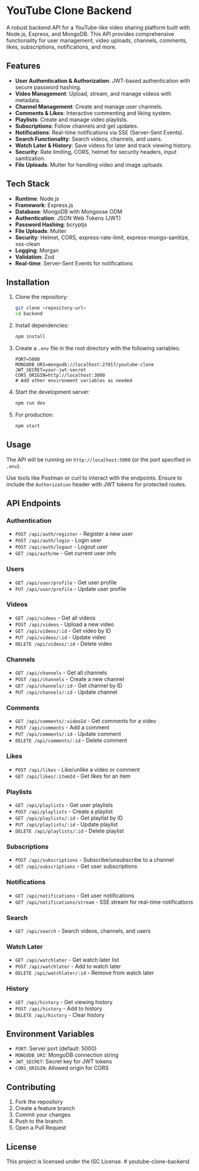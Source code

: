 # YouTube Clone Backend

A robust backend API for a YouTube-like video sharing platform built with Node.js, Express, and MongoDB. This API provides comprehensive functionality for user management, video uploads, channels, comments, likes, subscriptions, notifications, and more.

## Features

- **User Authentication & Authorization**: JWT-based authentication with secure password hashing.
- **Video Management**: Upload, stream, and manage videos with metadata.
- **Channel Management**: Create and manage user channels.
- **Comments & Likes**: Interactive commenting and liking system.
- **Playlists**: Create and manage video playlists.
- **Subscriptions**: Follow channels and get updates.
- **Notifications**: Real-time notifications via SSE (Server-Sent Events).
- **Search Functionality**: Search videos, channels, and users.
- **Watch Later & History**: Save videos for later and track viewing history.
- **Security**: Rate limiting, CORS, helmet for security headers, input sanitization.
- **File Uploads**: Multer for handling video and image uploads.

## Tech Stack

- **Runtime**: Node.js
- **Framework**: Express.js
- **Database**: MongoDB with Mongoose ODM
- **Authentication**: JSON Web Tokens (JWT)
- **Password Hashing**: bcryptjs
- **File Uploads**: Multer
- **Security**: Helmet, CORS, express-rate-limit, express-mongo-sanitize, xss-clean
- **Logging**: Morgan
- **Validation**: Zod
- **Real-time**: Server-Sent Events for notifications

## Installation

1. Clone the repository:
   ```bash
   git clone <repository-url>
   cd backend
   ```

2. Install dependencies:
   ```bash
   npm install
   ```

3. Create a `.env` file in the root directory with the following variables:
   ```
   PORT=5000
   MONGODB_URI=mongodb://localhost:27017/youtube-clone
   JWT_SECRET=your-jwt-secret
   CORS_ORIGIN=http://localhost:3000
   # Add other environment variables as needed
   ```

4. Start the development server:
   ```bash
   npm run dev
   ```

5. For production:
   ```bash
   npm start
   ```

## Usage

The API will be running on `http://localhost:5000` (or the port specified in `.env`).

Use tools like Postman or curl to interact with the endpoints. Ensure to include the `Authorization` header with JWT tokens for protected routes.

## API Endpoints

### Authentication
- `POST /api/auth/register` - Register a new user
- `POST /api/auth/login` - Login user
- `POST /api/auth/logout` - Logout user
- `GET /api/auth/me` - Get current user info

### Users
- `GET /api/user/profile` - Get user profile
- `PUT /api/user/profile` - Update user profile

### Videos
- `GET /api/videos` - Get all videos
- `POST /api/videos` - Upload a new video
- `GET /api/videos/:id` - Get video by ID
- `PUT /api/videos/:id` - Update video
- `DELETE /api/videos/:id` - Delete video

### Channels
- `GET /api/channels` - Get all channels
- `POST /api/channels` - Create a new channel
- `GET /api/channels/:id` - Get channel by ID
- `PUT /api/channels/:id` - Update channel

### Comments
- `GET /api/comments/:videoId` - Get comments for a video
- `POST /api/comments` - Add a comment
- `PUT /api/comments/:id` - Update comment
- `DELETE /api/comments/:id` - Delete comment

### Likes
- `POST /api/likes` - Like/unlike a video or comment
- `GET /api/likes/:itemId` - Get likes for an item

### Playlists
- `GET /api/playlists` - Get user playlists
- `POST /api/playlists` - Create a playlist
- `GET /api/playlists/:id` - Get playlist by ID
- `PUT /api/playlists/:id` - Update playlist
- `DELETE /api/playlists/:id` - Delete playlist

### Subscriptions
- `POST /api/subscriptions` - Subscribe/unsubscribe to a channel
- `GET /api/subscriptions` - Get user subscriptions

### Notifications
- `GET /api/notifications` - Get user notifications
- `GET /api/notifications/stream` - SSE stream for real-time notifications

### Search
- `GET /api/search` - Search videos, channels, and users

### Watch Later
- `GET /api/watchlater` - Get watch later list
- `POST /api/watchlater` - Add to watch later
- `DELETE /api/watchlater/:id` - Remove from watch later

### History
- `GET /api/history` - Get viewing history
- `POST /api/history` - Add to history
- `DELETE /api/history` - Clear history

## Environment Variables

- `PORT`: Server port (default: 5000)
- `MONGODB_URI`: MongoDB connection string
- `JWT_SECRET`: Secret key for JWT tokens
- `CORS_ORIGIN`: Allowed origin for CORS

## Contributing

1. Fork the repository
2. Create a feature branch
3. Commit your changes
4. Push to the branch
5. Open a Pull Request

## License

This project is licensed under the ISC License.
#   y o u t u b e - c l o n e - b a c k e n d 
 
 
